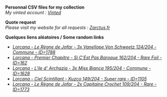 **Personnal CSV files for my collection**  
*My vinted account : [Vinted](https://www.vinted.fr/member/223153477)*

**Quote request**  
*Please visit my website for all requests : [Zarctus.fr](https://www.zarctus.fr/)*


**Quelques liens aléatoires / Some random links**
- *[Lorcana - Le Règne de Jafar - 3x Vanellope Von Schweetz 124/204 - Commune - ID=1788](https://www.vinted.fr/items/7113417758-lorcana-le-regne-de-jafar-3x-vanellope-von-schweetz-124204-commune-id1788)*
- *[Lorcana - Premier Chapitre - Si C'Est Pas Baroque 162/204 - Rare Foil - ID=162](https://www.vinted.fr/items/5786391286-lorcana-premier-chapitre-si-cest-pas-baroque-162204-rare-foil-id162)*
- *[Lorcana - L'ile d' Archazia - 3x Miss Bianca 195/204 - Commune - ID=1628](https://www.vinted.fr/items/6030181049-lorcana-lile-d-archazia-3x-miss-bianca-195204-commune-id1628)*
- *[Lorcana - Ciel Scintillant - Kuzco 149/204 - Super rare - ID=1105](https://www.vinted.fr/items/6005883437-lorcana-ciel-scintillant-kuzco-149204-super-rare-id1105)*
- *[Lorcana - Le Règne de Jafar - 2x Capitaine Crochet 109/204 - Rare - ID=1773](https://www.vinted.fr/items/7277201341-lorcana-le-regne-de-jafar-2x-capitaine-crochet-109204-rare-id1773)*
